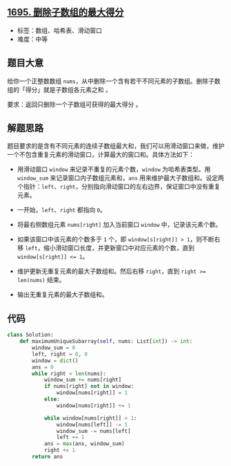 ## [1695. 删除子数组的最大得分](https://leetcode-cn.com/problems/maximum-erasure-value/)

- 标签：数组、哈希表、滑动窗口
- 难度：中等

## 题目大意

给你一个正整数数组 `nums`，从中删除一个含有若干不同元素的子数组。删除子数组的「得分」就是子数组各元素之和 。

要求：返回只删除一个子数组可获得的最大得分 。

## 解题思路

题目要求的是含有不同元素的连续子数组最大和，我们可以用滑动窗口来做，维护一个不包含重复元素的滑动窗口，计算最大的窗口和。具体方法如下：

- 用滑动窗口 `window` 来记录不重复的元素个数，`window` 为哈希表类型。用 `window_sum` 来记录窗口内子数组元素和，`ans` 用来维护最大子数组和。设定两个指针：`left`、`right`，分别指向滑动窗口的左右边界，保证窗口中没有重复元素。

- 一开始，`left`、`right` 都指向 `0`。
- 将最右侧数组元素 `nums[right]` 加入当前窗口 `window` 中，记录该元素个数。
- 如果该窗口中该元素的个数多于 `1` 个，即 `window[s[right]] > 1`，则不断右移 `left`，缩小滑动窗口长度，并更新窗口中对应元素的个数，直到 `window[s[right]] <= 1`。
- 维护更新无重复元素的最大子数组和。然后右移 `right`，直到 `right >= len(nums)` 结束。
- 输出无重复元素的最大子数组和。

## 代码

```Python
class Solution:
    def maximumUniqueSubarray(self, nums: List[int]) -> int:
        window_sum = 0
        left, right = 0, 0
        window = dict()
        ans = 0
        while right < len(nums):
            window_sum += nums[right]
            if nums[right] not in window:
                window[nums[right]] = 1
            else:
                window[nums[right]] += 1

            while window[nums[right]] > 1:
                window[nums[left]] -= 1
                window_sum -= nums[left]
                left += 1
            ans = max(ans, window_sum)
            right += 1
        return ans
```

